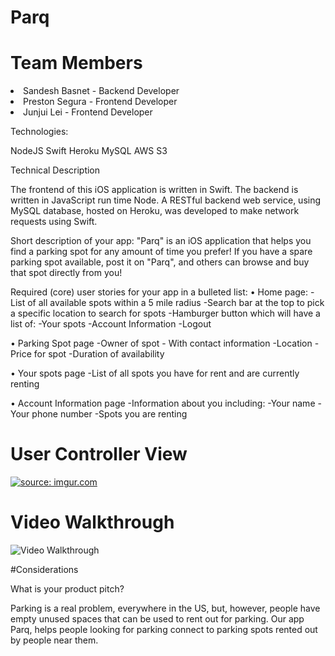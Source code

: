 # Parq

<h1> Team Members </h1>

<li> Sandesh Basnet - Backend Developer </li>
<li> Preston Segura - Frontend Developer </li>
<li> Junjui Lei - Frontend Developer </li>

Technologies:

NodeJS
Swift
Heroku
MySQL
AWS S3

Technical Description

The frontend of this iOS application is written in Swift. The backend is written in JavaScript run time Node. A RESTful backend web service, using MySQL database, hosted on Heroku, was developed to make network requests using Swift.

Short description of your app:
"Parq" is an iOS application that helps you find a parking spot for any amount of time you prefer!
If you have a spare parking spot available, post it on "Parq", and others can browse and buy that spot directly from you!


Required (core) user stories for your app in a bulleted list:
• Home page:
  -List of all available spots within a 5 mile radius
  -Search bar at the top to pick a specific location to search for spots
  -Hamburger button which will have a list of:
    -Your spots
    -Account Information
    -Logout
    
• Parking Spot page
  -Owner of spot - With contact information
  -Location
  -Price for spot
  -Duration of availability
    
• Your spots page
  -List of all spots you have for rent and are currently renting
    
• Account Information page
  -Information about you including:
      -Your name
      -Your phone number
      -Spots you are renting
      
      
# User Controller View
<a href="https://imgur.com/MG2UO1m"><img src="https://i.imgur.com/MG2UO1m.png" title="source: imgur.com" /></a>

# Video Walkthrough
<img src='https://i.imgur.com/UldOLLA.gif' title='Video Walkthrough' width='' alt='Video Walkthrough' />



#Considerations

What is your product pitch?

Parking is a real problem, everywhere in the US, but, however, people have empty unused spaces that can be used to rent out for parking. Our app Parq, helps people looking for parking connect to parking spots rented out by people near them.



